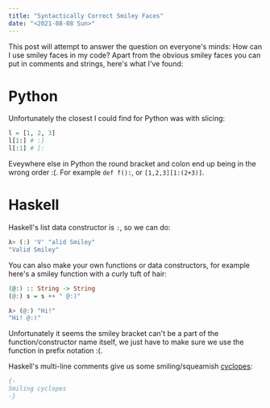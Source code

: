 ```yaml
---
title: "Syntactically Correct Smiley Faces"
date: "<2021-08-08 Sun>"
---
```


This post will attempt to answer the question on everyone's minds: How can I use smiley faces in my code? Apart from the obvious smiley faces you can put in comments and strings, here's what I've found:


# Python

Unfortunately the closest I could find for Python was with slicing:

```python
l = [1, 2, 3]
l[1:] # :]
l[:1] # [:
```

Eveywhere else in Python the round bracket and colon end up being in the wrong order :(. For example `def f():`, or `[1,2,3][1:(2+3)]`.


# Haskell

Haskell's list data constructor is `:`, so we can do:

```haskell
λ> (:) 'V' "alid Smiley"
"Valid Smiley"
```

You can also make your own functions or data constructors, for example here's a smiley function with a curly tuft of hair:

```haskell
(@:) :: String -> String
(@:) s = s ++ " @:)"
```

```haskell
λ> (@:) "Hi!"
"Hi! @:)"
```

Unfortunately it seems the smiley bracket can't be a part of the function/constructor name itself, we just have to make sure we use the function in prefix notation :(.

Haskell's multi-line comments give us some smiling/squeamish [cyclopes](https://www.merriam-webster.com/words-at-play/how-to-pluralize-cyclops-cyclopes):

```haskell
{-
Smiling cyclopes
-}
```
